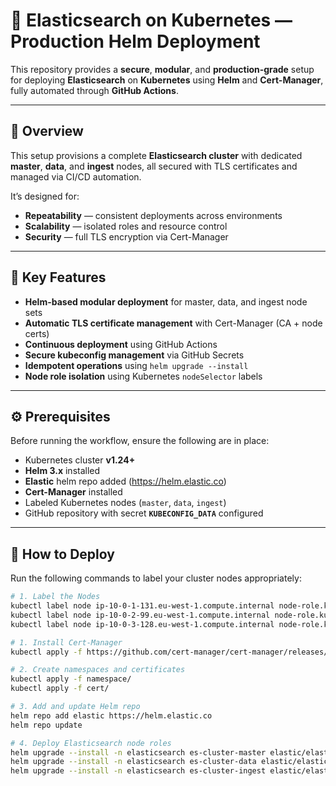 # 🧩 Elasticsearch on Kubernetes — Production Helm Deployment

This repository provides a **secure**, **modular**, and **production-grade** setup for deploying **Elasticsearch** on **Kubernetes** using **Helm** and **Cert-Manager**, fully automated through **GitHub Actions**.

---

## 📘 Overview

This setup provisions a complete **Elasticsearch cluster** with dedicated **master**, **data**, and **ingest** nodes, all secured with TLS certificates and managed via CI/CD automation.

It’s designed for:

- **Repeatability** — consistent deployments across environments  
- **Scalability** — isolated roles and resource control  
- **Security** — full TLS encryption via Cert-Manager  

---

## 🚀 Key Features

- **Helm-based modular deployment** for master, data, and ingest node sets  
- **Automatic TLS certificate management** with Cert-Manager (CA + node certs)  
- **Continuous deployment** using GitHub Actions  
- **Secure kubeconfig management** via GitHub Secrets  
- **Idempotent operations** using `helm upgrade --install`  
- **Node role isolation** using Kubernetes `nodeSelector` labels  

---

## ⚙️ Prerequisites

Before running the workflow, ensure the following are in place:

- Kubernetes cluster **v1.24+**  
- **Helm 3.x** installed
- **Elastic** helm repo added (https://helm.elastic.co) 
- **Cert-Manager** installed  
- Labeled Kubernetes nodes (`master`, `data`, `ingest`)  
- GitHub repository with secret **`KUBECONFIG_DATA`** configured  

---

## 🧠 How to Deploy

Run the following commands to label your cluster nodes appropriately:

```bash
# 1. Label the Nodes
kubectl label node ip-10-0-1-131.eu-west-1.compute.internal node-role.kubernetes.io/master="" --overwrite=false
kubectl label node ip-10-0-2-99.eu-west-1.compute.internal node-role.kubernetes.io/data="" --overwrite=false
kubectl label node ip-10-0-3-128.eu-west-1.compute.internal node-role.kubernetes.io/ingest="" --overwrite=false

# 1. Install Cert-Manager
kubectl apply -f https://github.com/cert-manager/cert-manager/releases/download/v1.19.1/cert-manager.yaml

# 2. Create namespaces and certificates
kubectl apply -f namespace/
kubectl apply -f cert/

# 3. Add and update Helm repo
helm repo add elastic https://helm.elastic.co
helm repo update

# 4. Deploy Elasticsearch node roles
helm upgrade --install -n elasticsearch es-cluster-master elastic/elasticsearch -f values/master-values.yaml
helm upgrade --install -n elasticsearch es-cluster-data elastic/elasticsearch -f values/data-values.yaml
helm upgrade --install -n elasticsearch es-cluster-ingest elastic/elasticsearch -f values/ingest-values.yaml


